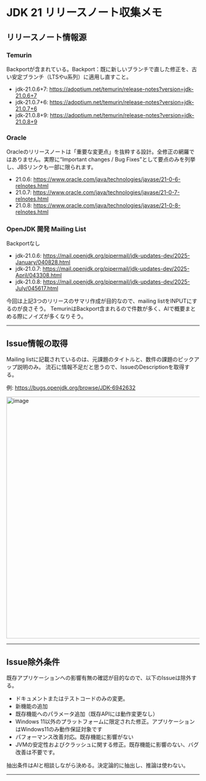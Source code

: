 # JDK 21 リリースノート収集メモ

## リリースノート情報源

### Temurin
Backportが含まれている。Backport：既に新しいブランチで直した修正を、古い安定ブランチ（LTSやu系列）に適用し直すこと。
- jdk-21.0.6+7: https://adoptium.net/temurin/release-notes?version=jdk-21.0.6+7
- jdk-21.0.7+6: https://adoptium.net/temurin/release-notes?version=jdk-21.0.7+6
- jdk-21.0.8+9: https://adoptium.net/temurin/release-notes?version=jdk-21.0.8+9

### Oracle
Oracleのリリースノートは「重要な変更点」を抜粋する設計。全修正の網羅ではありません。実際に“Important changes / Bug Fixes”として要点のみを列挙し、JBSリンクも一部に限られます。
- 21.0.6: https://www.oracle.com/java/technologies/javase/21-0-6-relnotes.html
- 21.0.7: https://www.oracle.com/java/technologies/javase/21-0-7-relnotes.html
- 21.0.8: https://www.oracle.com/java/technologies/javase/21-0-8-relnotes.html

### OpenJDK 開発 Mailing List
Backportなし
- jdk-21.0.6: https://mail.openjdk.org/pipermail/jdk-updates-dev/2025-January/040828.html
- jdk-21.0.7: https://mail.openjdk.org/pipermail/jdk-updates-dev/2025-April/043308.html
- jdk-21.0.8: https://mail.openjdk.org/pipermail/jdk-updates-dev/2025-July/045617.html

今回は上記3つのリリースのサマリ作成が目的なので、mailing listをINPUTにするのが良さそう。
TemurinはBackport含まれるので件数が多く、AIで概要まとめる際にノイズが多くなりそう。

---

## Issue情報の取得

Mailing listに記載されているのは、元課題のタイトルと、数件の課題のピックアップ説明のみ。
流石に情報不足だと思うので、IssueのDescriptionを取得する。

例: https://bugs.openjdk.org/browse/JDK-6942632

<img width="1094" height="630" alt="image" src="https://github.com/user-attachments/assets/eb3d7623-b574-4cd0-868c-4010eead3c25" />


---

## Issue除外条件

既存アプリケーションへの影響有無の確認が目的なので、以下のIssueは除外する。

- ドキュメントまたはテストコードのみの変更。
- 新機能の追加
- 既存機能へのパラメータ追加（既存APIには動作変更なし）
- Windows 11以外のプラットフォームに限定された修正。アプリケーションはWindows11のみ動作保証対象です
- パフォーマンス改善対応。既存機能に影響がない
- JVMの安定性およびクラッシュに関する修正。既存機能に影響のない、バグ改善は不要です。

抽出条件はAIと相談しながら決める。決定論的に抽出し、推論は使わない。

---

